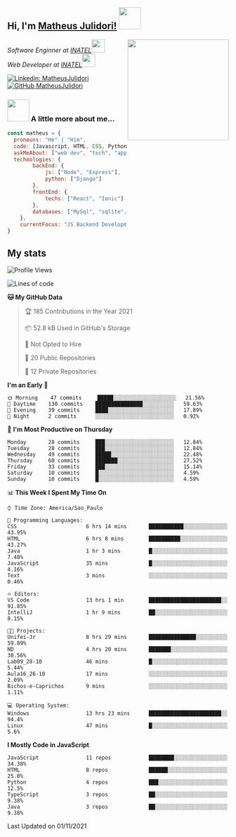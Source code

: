 <h2> Hi, I'm <a href="https://matheusjulidori.github.io" target="_blank">Matheus Julidori!</a> <img src="https://media.giphy.com/media/12oufCB0MyZ1Go/giphy.gif" width="50"></h2>
<img align='right' src="https://media.giphy.com/media/M9gbBd9nbDrOTu1Mqx/giphy.gif" width="230">
<p><em>Software Enginner at <a href="http://www.inatel.br" target="_blank">INATEL</a><img src="https://media.giphy.com/media/fYSnHlufseco8Fh93Z/giphy.gif" width="30"></br>
  Web Developer at <a href="http://www.inatel.br" target="_blank">INATEL</a><img src="https://media.giphy.com/media/WUlplcMpOCEmTGBtBW/giphy.gif" width="30"> 
</em></p>

[![Linkedin: MatheusJulidori](https://img.shields.io/badge/-MatheusJulidori-blue?style=flat-square&logo=Linkedin&logoColor=white&link=https://www.linkedin.com/in/MatheusJulidori/)](https://www.linkedin.com/in/MatheusJulidori/)
[![GitHub MatheusJulidori](https://img.shields.io/github/followers/matheusjulidori?label=follow&style=social)](https://github.com/MatheusJulidori)


### <img src="https://media.giphy.com/media/VgCDAzcKvsR6OM0uWg/giphy.gif" width="50"> A little more about me...  

```javascript
const matheus = {
  pronouns: "He" | "Him",
  code: [Javascript, HTML, CSS, Python, Java, C++, C],
  askMeAbout: ["web dev", "tech", "app dev", "games"],
  technologies: {
        backEnd: {
            js: ["Node", "Express"],
            python: ["Django"]
        },
        frontEnd: {
            techs: ["React", "Ionic"]
        },
        databases: ["MySql", "sqlite","PostgreSQL"],
    },
    currentFocus: "JS Backend Development",
}
```
<h2>My stats</h2>

<!--START_SECTION:waka-->
![Profile Views](http://img.shields.io/badge/Profile%20Views-0-blue)

![Lines of code](https://img.shields.io/badge/From%20Hello%20World%20I%27ve%20Written-500761%20lines%20of%20code-blue)

**🐱 My GitHub Data** 

> 🏆 185 Contributions in the Year 2021
 > 
> 📦 52.8 kB Used in GitHub's Storage 
 > 
> 🚫 Not Opted to Hire
 > 
> 📜 20 Public Repositories 
 > 
> 🔑 12 Private Repositories  
 > 
**I'm an Early 🐤** 

```text
🌞 Morning    47 commits     █████░░░░░░░░░░░░░░░░░░░░   21.56% 
🌆 Daytime    130 commits    ███████████████░░░░░░░░░░   59.63% 
🌃 Evening    39 commits     ████░░░░░░░░░░░░░░░░░░░░░   17.89% 
🌙 Night      2 commits      ░░░░░░░░░░░░░░░░░░░░░░░░░   0.92%

```
📅 **I'm Most Productive on Thursday** 

```text
Monday       28 commits     ███░░░░░░░░░░░░░░░░░░░░░░   12.84% 
Tuesday      28 commits     ███░░░░░░░░░░░░░░░░░░░░░░   12.84% 
Wednesday    49 commits     █████░░░░░░░░░░░░░░░░░░░░   22.48% 
Thursday     60 commits     ███████░░░░░░░░░░░░░░░░░░   27.52% 
Friday       33 commits     ███░░░░░░░░░░░░░░░░░░░░░░   15.14% 
Saturday     10 commits     █░░░░░░░░░░░░░░░░░░░░░░░░   4.59% 
Sunday       10 commits     █░░░░░░░░░░░░░░░░░░░░░░░░   4.59%

```


📊 **This Week I Spent My Time On** 

```text
⌚︎ Time Zone: America/Sao_Paulo

💬 Programming Languages: 
CSS                      6 hrs 14 mins       ███████████░░░░░░░░░░░░░░   43.95% 
HTML                     6 hrs 8 mins        ██████████░░░░░░░░░░░░░░░   43.27% 
Java                     1 hr 3 mins         █░░░░░░░░░░░░░░░░░░░░░░░░   7.48% 
JavaScript               35 mins             █░░░░░░░░░░░░░░░░░░░░░░░░   4.16% 
Text                     3 mins              ░░░░░░░░░░░░░░░░░░░░░░░░░   0.46%

🔥 Editors: 
VS Code                  13 hrs 1 min        ███████████████████████░░   91.85% 
IntelliJ                 1 hr 9 mins         ██░░░░░░░░░░░░░░░░░░░░░░░   8.15%

🐱‍💻 Projects: 
Unifei-Jr                8 hrs 29 mins       ███████████████░░░░░░░░░░   59.89% 
ND                       4 hrs 20 mins       ███████░░░░░░░░░░░░░░░░░░   30.56% 
Lab09_28-10              46 mins             █░░░░░░░░░░░░░░░░░░░░░░░░   5.44% 
Aula16_26-10             17 mins             ░░░░░░░░░░░░░░░░░░░░░░░░░   2.09% 
Bichos-e-Caprichos       9 mins              ░░░░░░░░░░░░░░░░░░░░░░░░░   1.11%

💻 Operating System: 
Windows                  13 hrs 23 mins      ███████████████████████░░   94.4% 
Linux                    47 mins             █░░░░░░░░░░░░░░░░░░░░░░░░   5.6%

```

**I Mostly Code in JavaScript** 

```text
JavaScript               11 repos            ████████░░░░░░░░░░░░░░░░░   34.38% 
HTML                     8 repos             ██████░░░░░░░░░░░░░░░░░░░   25.0% 
Python                   4 repos             ███░░░░░░░░░░░░░░░░░░░░░░   12.5% 
TypeScript               3 repos             ██░░░░░░░░░░░░░░░░░░░░░░░   9.38% 
Java                     3 repos             ██░░░░░░░░░░░░░░░░░░░░░░░   9.38%

```



 Last Updated on 01/11/2021
<!--END_SECTION:waka-->

